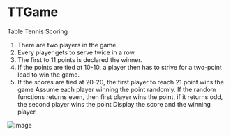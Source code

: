 # TTGame
 
Table Tennis Scoring
1. There are two players in the game.
2. Every player gets to serve twice in a row.
3. The first to 11 points is declared the winner.
4. If the points are tied at 10-10, a player then has to strive for a two-point lead to win the game.
5. If the scores are tied at 20-20, the first player to reach 21 point wins the game
Assume each player winning the point randomly. If the random functions returns even, then first player wins the
point, if it returns odd, the second player wins the point
Display the score and the winning player.

![image](https://user-images.githubusercontent.com/20265868/149939845-43024872-0d8f-4764-9250-59e3131cb7ff.png)
